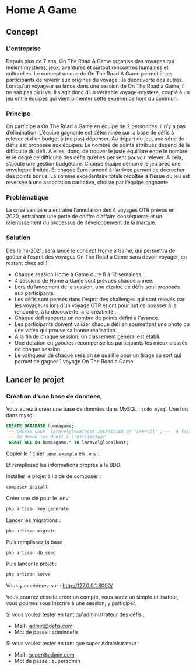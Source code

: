 # Home A Game

## Concept 

### L'entreprise

Depuis plus de 7 ans, On The Road A Game organise des voyages qui mêlent mystères, jeux, aventures et surtout rencontres humaines et culturelles.
Le concept unique de On The Road A Game permet à ses participants de revenir aux origines du voyage : la découverte des autres.
Lorsqu’un voyageur se lance dans une session de On The Road a Game, il ne sait pas où il va.
Il s’agit donc d’un véritable voyage-mystère, couplé à un jeu entre équipes qui vient pimenter
cette expérience hors du commun.

### Principe 

On participe à On The Road a Game en équipe de 2 personnes, il n’y a pas d’élimination.
L’équipe gagnante est déterminée sur la base de défis à relever et d’un budget à (ne pas) dépenser.
Au départ du jeu, une série de défis est proposée aux équipes. Le nombre de points attribués dépend de la difficulté du défi. A elles, donc, de trouver le juste équilibre entre le nombre et le degré de difficulté des défis qu’elles pensent pouvoir relever.
A cela, s’ajoute une gestion budgétaire.
Chaque équipe démarre le jeu avec une enveloppe limitée. Et chaque Euro ramené à l’arrivée permet de décrocher des points bonus.
La somme excédentaire totale récoltée à l’issue du jeu est reversée à une association caritative, choisie par l’équipe gagnante


### Problématique 

La crise sanitaire a entraîné l’annulation des 4 voyages OTR prévus en 2020, entraînant une perte de chiffre d’affaire conséquente et un ralentissement du processus de développement de la marque.


### Solution 

Dès la mi-2021, sera lancé le concept Home a Game, qui permettra de goûter à l’esprit des voyages On The Road a Game sans devoir voyager, en restant chez soi !

- Chaque session Home a Game dure 8 à 12 semaines.
- 4 sessions de Home a Game sont prévues chaque année.
- Lors du lancement de la session, une dizaine de défis sont proposés aux participants.
- Les défis sont pensés dans l’esprit des challenges qui sont relevés par les voyageurs lors d’un voyage OTR et ont pour but de pousser à la rencontre, à la découverte, à la créativité…
- Chaque défi rapporte un nombre de points défini à l’avance.
- Les participants doivent valider chaque défi en soumettant une photo ou une vidéo qui prouve sa bonne réalisation.
- A la fin de chaque session, un classement général est établi.
- Une dotation en goodies récompense les participants les mieux classés de chaque session.
- Le vainqueur de chaque session se qualifie pour un tirage au sort qui permet de gagner 1 voyage On The Road a Game.


## Lancer le projet

### Création d'une base de données, 

Vous aurez à créer une base de données dans MySQL : 
`sudo mysql`
Une fois dans mysql 

```sql 
CREATE DATABASE homeagame;
 -- CREATE USER  laravel@localhost IDENTIFIED BY 'L4R4V3l' ; --  À faire si vous n'avez pas déjà un utilisateur autre que root
 -- On donne les droit à l'utilisateur
 GRANT ALL ON homeagame.* TO laravel@localhost; 
```

Copier le fichier `.env.example` en `.env` : 

Et remplissez les informations propres à la BDD. 


Installer le projet à l'aide de composer : 
```sh
composer install
```

Créer une clé pour le .env
```sh
php artisan key:generate
```

Lancer les migrations : 
```sh
php artisan migrate
```

Puis remplissez la base
```sh
php artisan db:seed
```



Puis lancer le projet : 
```sh
php artisan serve
```

Vous y accéderez sur : http://127.0.0.1:8000/

Vous pourrez ensuite créer un compte, vous serez un simple utilisateur, vous pourrez sous inscrire à une session, y participer.

Si vous voulez tester en tant qu'administrateur des défis : 
- Mail : admin@defis.com 
- Mot de passe : admindefis

Si vous voulez tester en tant que super Administrateur : 
- Mail : super@admin.com 
- Mot de passe : superadmin



